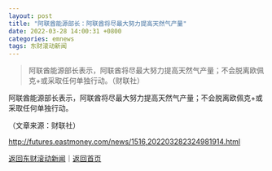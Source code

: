 ```yaml
---
layout: post
title: "阿联酋能源部长：阿联酋将尽最大努力提高天然气产量"
date: 2022-03-28 14:00:31 +0800
categories: emnews
tags: 东财滚动新闻
---
```

> 阿联酋能源部长表示，阿联酋将尽最大努力提高天然气产量；不会脱离欧佩克+或采取任何单独行动。（财联社）

<p>阿联酋能源部长表示，阿联酋将尽最大努力提高天然气产量；不会脱离欧佩克+或采取任何单独行动。</p><p></p><p class="em_media">（文章来源：财联社）</p>

<http://futures.eastmoney.com/news/1516,202203282324981914.html>

[返回东财滚动新闻](//finews.withounder.com/emnews/)｜[返回首页](//finews.withounder.com/)